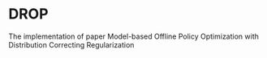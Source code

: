 # DROP
The implementation of paper Model-based Offline Policy Optimization with Distribution Correcting Regularization
